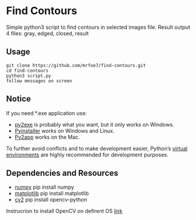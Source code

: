 Find Contours
=============
Simple python3 script to find contours in selected images file.
Result output 4 files: gray, edged, closed, result

## Usage

```
git clone https://github.com/mrfoe7/find-contours.git
cd find-contours
python3 script.py
follow messages on screen
```

## Notice

If you need \*.exe application use:

* [py2exe](http://www.py2exe.org/) is probably what you want, but it only works on Windows.
* [Pyinstaller](http://www.pyinstaller.org/) works on Windows and Linux.
* [Py2app](https://pypi.python.org/pypi/py2app/) works on the Mac.

To further avoid conflicts and to make development easier, Python’s [virtual environments](https://docs.python.org/3/library/venv.html) are highly recommended for development purposes.

## Dependencies and Resources

* [numpy](http://www.numpy.org/) pip install numpy
* [matplotlib](https://matplotlib.org/) pip install matplotlib
* [cv2](https://opencv.org/) pip install opencv-python

 Instrucrion to install OpenCV on defirent OS [link](https://docs.opencv.org/3.1.0/df/d65/tutorial_table_of_content_introduction.html)
